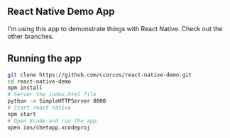 ## React Native Demo App

I'm using this app to demonstrate things with React Native. Check out the other branches.

## Running the app

```sh
git clone https://github.com/ccorcos/react-native-demo.git
cd react-native-demo
npm install
# Server the index.html file
python -m SimpleHTTPServer 8000
# Start react native
npm start
# Open Xcode and run the app.
open ios/chetapp.xcodeproj
```
